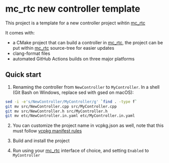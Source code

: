 mc_rtc new controller template
==

This project is a template for a new controller project wihtin [mc_rtc]

It comes with:

- a CMake project that can build a controller in [mc_rtc], the project can be put within [mc_rtc] source-tree for easier updates
- clang-format files
- automated GitHub Actions builds on three major platforms

Quick start
--

1. Renaming the controller from `NewController` to `MyController`. In a shell (Git Bash on Windows, replace sed with gsed on macOS):

```bash
sed -i -e's/NewController/MyController/g' `find . -type f`
git mv src/NewController.cpp src/MyController.cpp
git mv src/NewController.h src/MyController.h
git mv etc/NewController.in.yaml etc/MyController.in.yaml
```

2. You can customize the project name in vcpkg.json as well, note that this must follow [vcpkg manifest rules](https://github.com/microsoft/vcpkg/blob/master/docs/users/manifests.md)

2. Build and install the project

3. Run using your [mc_rtc] interface of choice, and setting `Enabled` to `MyController`

[mc_rtc]: https://jrl-umi3218.github.io/mc_rtc/
